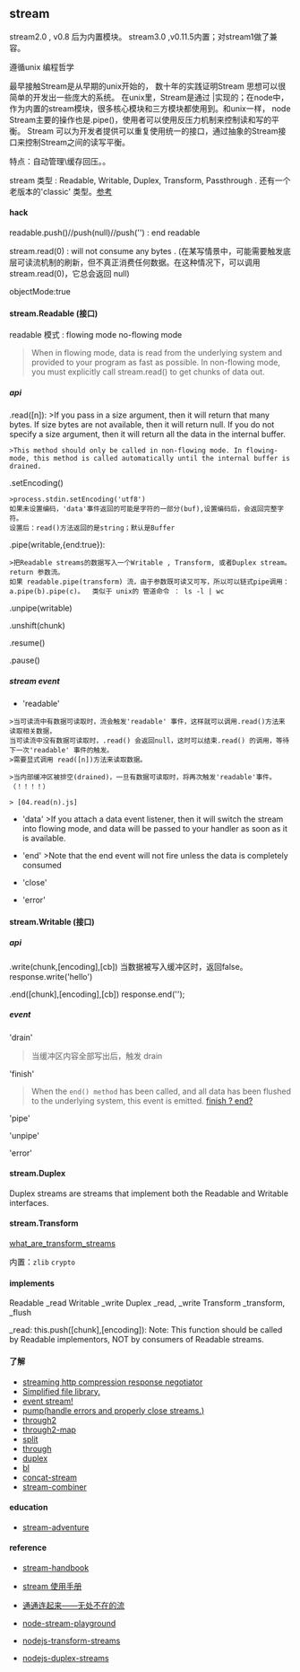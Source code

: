 stream
----


stream2.0 , v0.8 后为内置模块。
stream3.0 ,v0.11.5内置；对stream1做了兼容。


遵循unix 编程哲学

最早接触Stream是从早期的unix开始的， 数十年的实践证明Stream 思想可以很简单的开发出一些庞大的系统。
在unix里，Stream是通过 |实现的；在node中，作为内置的stream模块，很多核心模块和三方模块都使用到。和unix一样， node Stream主要的操作也是.pipe()，使用者可以使用反压力机制来控制读和写的平衡。 Stream 可以为开发者提供可以重复使用统一的接口，通过抽象的Stream接口来控制Stream之间的读写平衡。


特点：自动管理\缓存回压。。


stream 类型 : Readable, Writable, Duplex, Transform, Passthrough .
还有一个老版本的'classic' 类型。[参考](https://github.com/substack/stream-handbook#classic-streams)


#### hack
  readable.push()//push(null)//push('') : end readable

  stream.read(0) : will not consume any bytes .
  (在某写情景中，可能需要触发底层可读流机制的刷新，但不真正消费任何数据。在这种情况下，可以调用 stream.read(0)，它总会返回 null)

  objectMode:true



#### stream.Readable (接口)



  readable 模式 : flowing mode  no-flowing mode

  > When in flowing mode, data is read from the underlying system and provided to your program as fast as possible. In non-flowing mode, you must explicitly call stream.read() to get chunks of data out.


  ##### api

  .read([n]):
    >If you pass in a size argument, then it will return that many bytes. If size bytes are not available, then it will return null.
    If you do not specify a size argument, then it will return all the data in the internal buffer.

    >This method should only be called in non-flowing mode. In flowing-mode, this method is called automatically until the internal buffer is drained.


  .setEncoding()

    >process.stdin.setEncoding('utf8')
    如果未设置编码，'data'事件返回的可能是字符的一部分(buf),设置编码后，会返回完整字符。
    设置后：read()方法返回的是string；默认是Buffer


  .pipe(writable,{end:true}):

    >把Readable streams的数据写入一个Writable , Transform, 或者Duplex stream。
    return 参数流。
    如果 readable.pipe(transform) 流，由于参数既可读又可写，所以可以链式pipe调用：
    a.pipe(b).pipe(c)。  类似于 unix的 管道命令 ： ls -l | wc


  .unpipe(writable)

  .unshift(chunk)

  .resume()

  .pause()



  ##### stream event


   - 'readable'

    >当可读流中有数据可读取时，流会触发'readable' 事件，这样就可以调用.read()方法来读取相关数据，
    当可读流中没有数据可读取时，.read() 会返回null，这时可以结束.read() 的调用，等待下一次'readable' 事件的触发。
    >需要显式调用 read([n])方法来读取数据。

    >当内部缓冲区被排空(drained)，一旦有数据可读取时，将再次触发'readable'事件。（！！！！）

    > [04.read(n).js]

   - 'data'
    >If you attach a data event listener, then it will switch the stream into flowing mode, and data will be passed to your handler as soon as it is available.


   - 'end'
    >Note that the end event will not fire unless the data is completely consumed

   - 'close'

   - 'error'

#### stream.Writable (接口)

  ##### api

  .write(chunk,[encoding],[cb])
    当数据被写入缓冲区时，返回false。
    response.write('hello')

  .end([chunk],[encoding],[cb])
    response.end('');


  ##### event

  'drain'
  >当缓冲区内容全部写出后，触发 drain


  'finish'
  >When the `end() method` has been called, and all data has been flushed to the underlying system, this event is emitted.
  [finish ? end?](http://stackoverflow.com/questions/28334610/whats-the-difference-between-end-and-finish-events-in-node-streams)

  'pipe'

  'unpipe'

  'error'


#### stream.Duplex

Duplex streams are streams that implement both the Readable and Writable interfaces.


#### stream.Transform


[what_are_transform_streams](http://codewinds.com/blog/2013-08-20-nodejs-transform-streams.html#what_are_transform_streams_)

内置：`zlib` `crypto`



#### implements

Readable    _read
Writable    _write
Duplex      _read, _write
Transform   _transform, _flush


_read:
  this.push([chunk],[encoding]): Note: This function should be called by Readable implementors, NOT by consumers of Readable streams.



#### 了解

 - [streaming http compression response negotiator](https://github.com/substack/oppressor)
 - [Simplified file library.](https://github.com/mikeal/filed)
 - [event stream!](https://github.com/dominictarr/event-stream)
 - [pump(handle errors and properly close streams.)](https://github.com/mafintosh/pump)
 - [through2](http://t.cn/R7PAHBR-)
 - [through2-map](https://github.com/brycebaril/through2-map)
 - [split](https://github.com/dominictarr/split)
 - [through](https://github.com/dominictarr/through)
 - [duplex](https://github.com/Raynos/duplexer)
 - [bl](https://github.com/rvagg/bl)
 - [concat-stream](https://github.com/maxogden/concat-stream)
 - [stream-combiner](https://github.com/dominictarr/stream-combiner)

#### education

 - [stream-adventure](https://github.com/substack/stream-adventure)

#### reference

 - [stream-handbook](https://github.com/substack/stream-handbook)
 - [stream 使用手册](http://www.open-open.com/lib/view/open1389583594648.html)
 - [通通连起来——无处不在的流](http://taobaofed.org/blog/2016/01/28/nodejs-stream/)
 - [node-stream-playground](https://github.com/jeresig/node-stream-playground)


 - [nodejs-transform-streams](http://codewinds.com/blog/2013-08-20-nodejs-transform-streams.html)
 - [nodejs-duplex-streams](http://codewinds.com/blog/2013-08-31-nodejs-duplex-streams.html)
